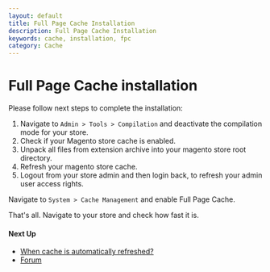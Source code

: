 ```yaml
---
layout: default
title: Full Page Cache Installation
description: Full Page Cache Installation
keywords: cache, installation, fpc
category: Cache
---
```


# Full Page Cache installation

Please follow next steps to complete the installation:

1. Navigate to `Admin > Tools > Compilation` and deactivate the compilation
    mode for your store.
2. Check if your Magento store cache is enabled.
3. Unpack all files from extension archive into your magento store root directory.
4. Refresh your magento store cache.
5. Logout from your store admin and then login back, to refresh your admin user
    access rights.

Navigate to `System > Cache Management` and enable Full Page Cache.

That's all. Navigate to your store and check how fast it is.

#### Next Up

* [When cache is automatically refreshed?](../when-cache-is-automatically-refreshed/)
* [Forum](https://swissuplabs.com/magento-forum/)
